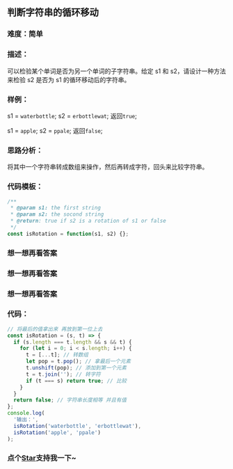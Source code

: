 ## 判断字符串的循环移动

### 难度：简单

### 描述：

可以检验某个单词是否为另一个单词的子字符串。给定 s1 和 s2，请设计一种方法来检验 s2 是否为 s1 的循环移动后的字符串。

### 样例：

s1 = `waterbottle`;
s2 = `erbottlewat`;
返回`true`;

s1 = `apple`;
s2 = `ppale`;
返回`false`;

### 思路分析：

将其中一个字符串转成数组来操作，然后再转成字符，回头来比较字符串。

### 代码模板：

```js
/**
 * @param s1: the first string
 * @param s2: the socond string
 * @return: true if s2 is a rotation of s1 or false
 */
const isRotation = function(s1, s2) {};
```

### 想一想再看答案

### 想一想再看答案

### 想一想再看答案

### 代码：

```js
// 将最后的值拿出来 再放到第一位上去
const isRotation = (s, t) => {
  if (s.length === t.length && s && t) {
    for (let i = 0; i < s.length; i++) {
      t = [...t]; // 转数组
      let pop = t.pop(); // 拿最后一个元素
      t.unshift(pop); // 添加到第一个元素
      t = t.join(''); // 转字符
      if (t === s) return true; // 比较
    }
  }
  return false; // 字符串长度相等 并且有值
};
console.log(
  '输出：',
  isRotation('waterbottle', 'erbottlewat'),
  isRotation('apple', 'ppale')
);
```
<!-- 特殊字符串：用于修改/删除markdown的结尾提示语-OBKoro1 -->
### 点个[Star](https://github.com/OBKoro1/Brush_algorithm)支持我一下~

<!-- '特殊字符串：用于删除编译后的issue组件-OBKoro1 -->
<!-- more -->
<comment-comment/>
